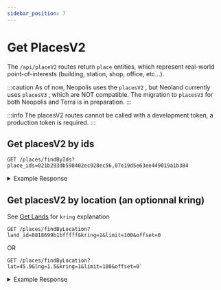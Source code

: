 ```yaml
---
sidebar_position: 7
---
```


# Get PlacesV2

The `/api/placeV2` routes return `place` entities, which represent real-world point-of-interests (building, station, shop, office, etc...).

:::caution
As of now, Neopolis uses the `placesV2` , but Neoland currently uses `placesV3` , which are NOT compatible. The migration to `placesV3` for both Neopolis and Terra is in preparation.
:::

:::info
The placesV2 routes cannot be called with a development token, a production token is required.
:::

## Get placesV2 by ids

```
GET /places/findByIds?place_ids=021b293db598402ec928ec56,07e19d5e63ee449019a1b384
```

<details>
<summary>Example Response</summary>
<p>

```
{
    "status": "ok",
    "data": [
        {
            "city_id": "FRA_Versailles",
            "city_name": "Versailles",
            "id": "4e79b60445dd919c61427316",
            "land_id": "881fb46625fffff",
            "latlng": {
                "latitude": 48.858154,
                "longitude": 2.349975
            },
            "name": "Histoire d'Or",
            "subtitle": "Jewelry Store",
            "type": "shop"
        }
        (...)
    ]
}

```

</p>
</details>

## Get placesV2 by location (an optionnal kring)

See [Get Lands](./get-lands.md) for `kring` explanation

```
GET /places/findByLocation?land_id=8818699b1bfffff&kring=1&limit=100&offset=0
```

OR

```
GET /places/findByLocation?lat=45.9&lng=1.5&kring=1&limit=100&offset=0`
```

<details>
<summary>Example Response</summary>
<p>

```
{
    "status": "ok",
    "data": [
        {
            "city_id": "FRA_Versailles",
            "city_name": "Versailles",
            "id": "4e79b60445dd919c61427316",
            "land_id": "881fb46625fffff",
            "latlng": {
                "latitude": 48.858154,
                "longitude": 2.349975
            },
            "name": "Histoire d'Or",
            "subtitle": "Jewelry Store",
            "type": "shop"
        }
        (...)
    ]
}

```

</p>
</details>
